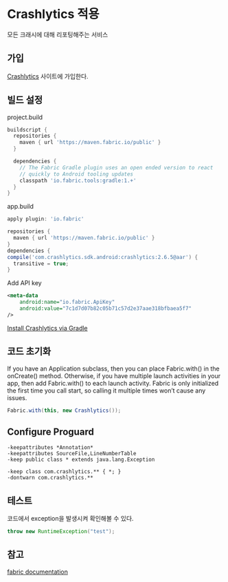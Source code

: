 # Crashlytics 적용
모든 크래시에 대해 리포팅해주는 서비스
## 가입
[Crashlytics](https://try.crashlytics.com) 사이트에 가입한다.
## 빌드 설정
project.build
```gradle
buildscript {
  repositories {
    maven { url 'https://maven.fabric.io/public' }
  }

  dependencies {
    // The Fabric Gradle plugin uses an open ended version to react
    // quickly to Android tooling updates
    classpath 'io.fabric.tools:gradle:1.+'
  }
}
```
app.build
```gradle
apply plugin: 'io.fabric'

repositories {
  maven { url 'https://maven.fabric.io/public' }
}
dependencies {
compile('com.crashlytics.sdk.android:crashlytics:2.6.5@aar') {
  transitive = true;
}
```
Add API key
```xml
<meta-data
    android:name="io.fabric.ApiKey"
    android:value="7c1d7d07b82c05b71c57d2e37aae318bfbaea5f7"
/>
```
[Install Crashlytics via Gradle](https://fabric.io/kits/android/crashlytics/install)
## 코드 초기화
If you have an Application subclass, then you can place Fabric.with() in the onCreate() method. Otherwise, if you have multiple launch activities in your app, then add Fabric.with() to each launch activity. Fabric is only initialized the first time you call start, so calling it multiple times won’t cause any issues.
```java
Fabric.with(this, new Crashlytics());
```
## Configure Proguard
```
-keepattributes *Annotation*
-keepattributes SourceFile,LineNumberTable
-keep public class * extends java.lang.Exception

-keep class com.crashlytics.** { *; }
-dontwarn com.crashlytics.**
```
## 테스트
코드에서 exception을 발생시켜 확인해볼 수 있다.
```java
throw new RuntimeException("test");
```

## 참고
[fabric documentation](https://docs.fabric.io/android/fabric/overview.html)

